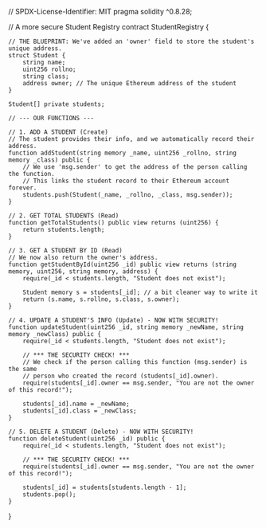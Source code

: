 // SPDX-License-Identifier: MIT
pragma solidity ^0.8.28;

// A more secure Student Registry
contract StudentRegistry {

    // THE BLUEPRINT: We've added an 'owner' field to store the student's unique address.
    struct Student {
        string name;
        uint256 rollno;
        string class;
        address owner; // The unique Ethereum address of the student
    }

    Student[] private students;

    // --- OUR FUNCTIONS ---

    // 1. ADD A STUDENT (Create)
    // The student provides their info, and we automatically record their address.
    function addStudent(string memory _name, uint256 _rollno, string memory _class) public {
        // We use 'msg.sender' to get the address of the person calling the function.
        // This links the student record to their Ethereum account forever.
        students.push(Student(_name, _rollno, _class, msg.sender));
    }

    // 2. GET TOTAL STUDENTS (Read)
    function getTotalStudents() public view returns (uint256) {
        return students.length;
    }

    // 3. GET A STUDENT BY ID (Read)
    // We now also return the owner's address.
    function getStudentById(uint256 _id) public view returns (string memory, uint256, string memory, address) {
        require(_id < students.length, "Student does not exist");
        
        Student memory s = students[_id]; // a bit cleaner way to write it
        return (s.name, s.rollno, s.class, s.owner);
    }

    // 4. UPDATE A STUDENT'S INFO (Update) - NOW WITH SECURITY!
    function updateStudent(uint256 _id, string memory _newName, string memory _newClass) public {
        require(_id < students.length, "Student does not exist");
        
        // *** THE SECURITY CHECK! ***
        // We check if the person calling this function (msg.sender) is the same
        // person who created the record (students[_id].owner).
        require(students[_id].owner == msg.sender, "You are not the owner of this record!");

        students[_id].name = _newName;
        students[_id].class = _newClass;
    }

    // 5. DELETE A STUDENT (Delete) - NOW WITH SECURITY!
    function deleteStudent(uint256 _id) public {
        require(_id < students.length, "Student does not exist");
        
        // *** THE SECURITY CHECK! ***
        require(students[_id].owner == msg.sender, "You are not the owner of this record!");

        students[_id] = students[students.length - 1];
        students.pop();
    }
}
